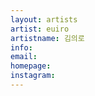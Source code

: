 ```yaml
---
layout: artists
artist: euiro
artistname: 김의로
info: 
email: 
homepage: 
instagram: 
---
```

<article class="work">
</article>
